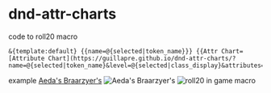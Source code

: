 # dnd-attr-charts

code to roll20 macro
```
&{template:default} {{name=@{selected|token_name}}} {{Attr Chart=[Attribute Chart](https://guillapre.github.io/dnd-attr-charts/?name=@{selected|token_name}&level=@{selected|class_display}&attributes=@{selected|strength}+@{selected|dexterity}+@{selected|constitution}+@{selected|intelligence}+@{selected|wisdom}+@{selected|charisma}+@{selected|strength}&skills=@{selected|npc_athletics}+@{selected|npc_acrobatics}+@{selected|npc_sleight_of_hand}+@{selected|npc_stealth}+@{selected|npc_arcana}+@{selected|npc_history}+@{selected|npc_investigation}+@{selected|npc_nature}+@{selected|npc_religion}+@{selected|npc_animal_handling}+@{selected|npc_insight}+@{selected|npc_medicine}+@{selected|npc_perception}+@{selected|npc_survival}+@{selected|npc_deception}+@{selected|npc_intimidation}+@{selected|npc_performance}+@{selected|npc_persuasion}+@{selected|npc_athletics})}}
```

example
[Aeda's Braarzyer's](https://guillapre.github.io/dnd-attr-charts/?name=Aeda%27s%20Braarzyer%27s&level=Path%20of%20the%20Ancestral%20Guardian%20Barbarian%204&attributes=20+20+20+13+10+10+20&skills=5+5+5+5+1+1+1+1+1+0+0+0+0+0+0+0+0+0+5)
![Aeda's Braarzyer's](https://cdn.discordapp.com/attachments/722006558317215841/786003773046652928/bababui.png)
![roll20 in game macro](https://cdn.discordapp.com/attachments/722006558317215841/786004986340704306/msedge_5HiDZlIGdL.png)
